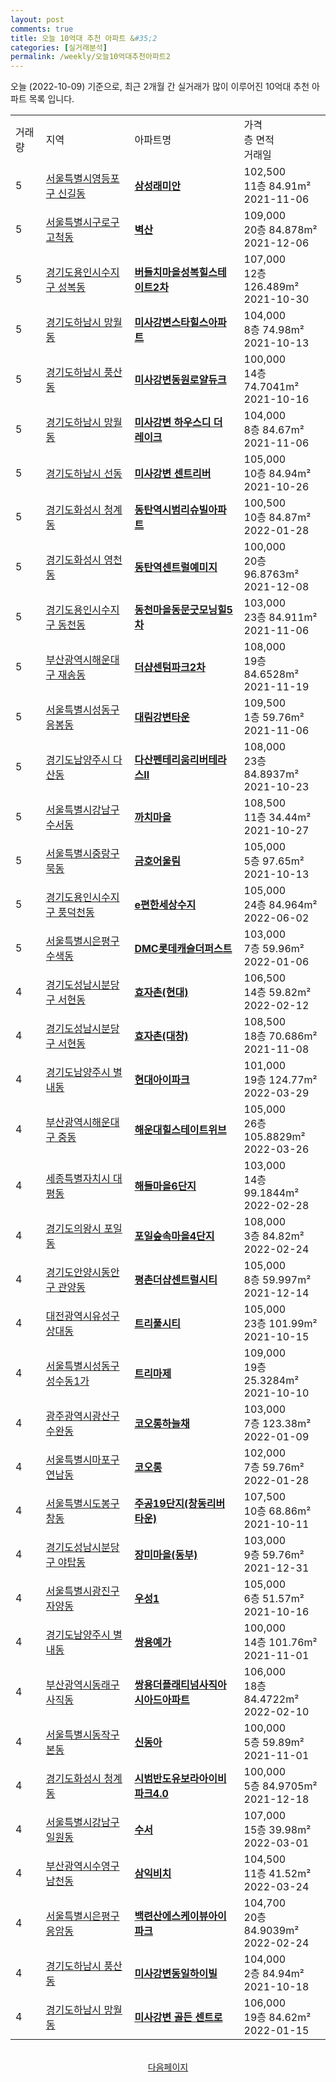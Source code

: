 ```yaml
---
layout: post
comments: true
title: 오늘 10억대 추천 아파트 &#35;2
categories: [실거래분석]
permalink: /weekly/오늘10억대추천아파트2
---
```


오늘 (2022-10-09) 기준으로, 최근 2개월 간 실거래가 많이 이루어진 10억대 추천 아파트 목록 입니다.

<table class="sortable">
  <tr>
    <td>거래량</td>
    <td>지역</td>
    <td>아파트명</td>
    <td>가격<br>층 면적<br>거래일</td>
  </tr>

  <tr class="item">
    <td>5</td>
    <td><a href="/apt/서울특별시영등포구신길동">서울특별시영등포구 신길동</a></td>
    <td style="font-weight: bold;"><a href="/apt/서울특별시영등포구신길동삼성래미안">삼성래미안</a></td>
    <td>102,500<br>11층  84.91m²<br>2021-11-06</td>
  </tr>

  <tr class="item">
    <td>5</td>
    <td><a href="/apt/서울특별시구로구고척동">서울특별시구로구 고척동</a></td>
    <td style="font-weight: bold;"><a href="/apt/서울특별시구로구고척동벽산">벽산</a></td>
    <td>109,000<br>20층  84.878m²<br>2021-12-06</td>
  </tr>

  <tr class="item">
    <td>5</td>
    <td><a href="/apt/경기도용인시수지구성복동">경기도용인시수지구 성복동</a></td>
    <td style="font-weight: bold;"><a href="/apt/경기도용인시수지구성복동버들치마을성복힐스테이트2차">버들치마을성복힐스테이트2차</a></td>
    <td>107,000<br>12층  126.489m²<br>2021-10-30</td>
  </tr>

  <tr class="item">
    <td>5</td>
    <td><a href="/apt/경기도하남시망월동">경기도하남시 망월동</a></td>
    <td style="font-weight: bold;"><a href="/apt/경기도하남시망월동미사강변스타힐스아파트">미사강변스타힐스아파트</a></td>
    <td>104,000<br>8층  74.98m²<br>2021-10-13</td>
  </tr>

  <tr class="item">
    <td>5</td>
    <td><a href="/apt/경기도하남시풍산동">경기도하남시 풍산동</a></td>
    <td style="font-weight: bold;"><a href="/apt/경기도하남시풍산동미사강변동원로얄듀크">미사강변동원로얄듀크</a></td>
    <td>100,000<br>14층  74.7041m²<br>2021-10-16</td>
  </tr>

  <tr class="item">
    <td>5</td>
    <td><a href="/apt/경기도하남시망월동">경기도하남시 망월동</a></td>
    <td style="font-weight: bold;"><a href="/apt/경기도하남시망월동미사강변하우스디더레이크">미사강변 하우스디 더 레이크</a></td>
    <td>104,000<br>8층  84.67m²<br>2021-11-06</td>
  </tr>

  <tr class="item">
    <td>5</td>
    <td><a href="/apt/경기도하남시선동">경기도하남시 선동</a></td>
    <td style="font-weight: bold;"><a href="/apt/경기도하남시선동미사강변센트리버">미사강변 센트리버</a></td>
    <td>105,000<br>10층  84.94m²<br>2021-10-26</td>
  </tr>

  <tr class="item">
    <td>5</td>
    <td><a href="/apt/경기도화성시청계동">경기도화성시 청계동</a></td>
    <td style="font-weight: bold;"><a href="/apt/경기도화성시청계동동탄역시범리슈빌아파트">동탄역시범리슈빌아파트</a></td>
    <td>100,500<br>10층  84.87m²<br>2022-01-28</td>
  </tr>

  <tr class="item">
    <td>5</td>
    <td><a href="/apt/경기도화성시영천동">경기도화성시 영천동</a></td>
    <td style="font-weight: bold;"><a href="/apt/경기도화성시영천동동탄역센트럴예미지">동탄역센트럴예미지</a></td>
    <td>100,000<br>20층  96.8763m²<br>2021-12-08</td>
  </tr>

  <tr class="item">
    <td>5</td>
    <td><a href="/apt/경기도용인시수지구동천동">경기도용인시수지구 동천동</a></td>
    <td style="font-weight: bold;"><a href="/apt/경기도용인시수지구동천동동천마을동문굿모닝힐5차">동천마을동문굿모닝힐5차</a></td>
    <td>103,000<br>23층  84.911m²<br>2021-11-06</td>
  </tr>

  <tr class="item">
    <td>5</td>
    <td><a href="/apt/부산광역시해운대구재송동">부산광역시해운대구 재송동</a></td>
    <td style="font-weight: bold;"><a href="/apt/부산광역시해운대구재송동더샵센텀파크2차">더샵센텀파크2차</a></td>
    <td>108,000<br>19층  84.6528m²<br>2021-11-19</td>
  </tr>

  <tr class="item">
    <td>5</td>
    <td><a href="/apt/서울특별시성동구응봉동">서울특별시성동구 응봉동</a></td>
    <td style="font-weight: bold;"><a href="/apt/서울특별시성동구응봉동대림강변타운">대림강변타운</a></td>
    <td>109,500<br>1층  59.76m²<br>2021-11-06</td>
  </tr>

  <tr class="item">
    <td>5</td>
    <td><a href="/apt/경기도남양주시다산동">경기도남양주시 다산동</a></td>
    <td style="font-weight: bold;"><a href="/apt/경기도남양주시다산동다산펜테리움리버테라스Ⅱ">다산펜테리움리버테라스Ⅱ</a></td>
    <td>108,000<br>23층  84.8937m²<br>2021-10-23</td>
  </tr>

  <tr class="item">
    <td>5</td>
    <td><a href="/apt/서울특별시강남구수서동">서울특별시강남구 수서동</a></td>
    <td style="font-weight: bold;"><a href="/apt/서울특별시강남구수서동까치마을">까치마을</a></td>
    <td>108,500<br>11층  34.44m²<br>2021-10-27</td>
  </tr>

  <tr class="item">
    <td>5</td>
    <td><a href="/apt/서울특별시중랑구묵동">서울특별시중랑구 묵동</a></td>
    <td style="font-weight: bold;"><a href="/apt/서울특별시중랑구묵동금호어울림">금호어울림</a></td>
    <td>105,000<br>5층  97.65m²<br>2021-10-13</td>
  </tr>

  <tr class="item">
    <td>5</td>
    <td><a href="/apt/경기도용인시수지구풍덕천동">경기도용인시수지구 풍덕천동</a></td>
    <td style="font-weight: bold;"><a href="/apt/경기도용인시수지구풍덕천동e편한세상수지">e편한세상수지</a></td>
    <td>105,000<br>24층  84.964m²<br>2022-06-02</td>
  </tr>

  <tr class="item">
    <td>5</td>
    <td><a href="/apt/서울특별시은평구수색동">서울특별시은평구 수색동</a></td>
    <td style="font-weight: bold;"><a href="/apt/서울특별시은평구수색동DMC롯데캐슬더퍼스트">DMC롯데캐슬더퍼스트</a></td>
    <td>103,000<br>7층  59.96m²<br>2022-01-06</td>
  </tr>

  <tr class="item">
    <td>4</td>
    <td><a href="/apt/경기도성남시분당구서현동">경기도성남시분당구 서현동</a></td>
    <td style="font-weight: bold;"><a href="/apt/경기도성남시분당구서현동효자촌(현대)">효자촌(현대)</a></td>
    <td>106,500<br>14층  59.82m²<br>2022-02-12</td>
  </tr>

  <tr class="item">
    <td>4</td>
    <td><a href="/apt/경기도성남시분당구서현동">경기도성남시분당구 서현동</a></td>
    <td style="font-weight: bold;"><a href="/apt/경기도성남시분당구서현동효자촌(대창)">효자촌(대창)</a></td>
    <td>108,500<br>18층  70.686m²<br>2021-11-08</td>
  </tr>

  <tr class="item">
    <td>4</td>
    <td><a href="/apt/경기도남양주시별내동">경기도남양주시 별내동</a></td>
    <td style="font-weight: bold;"><a href="/apt/경기도남양주시별내동현대아이파크">현대아이파크</a></td>
    <td>101,000<br>19층  124.77m²<br>2022-03-29</td>
  </tr>

  <tr class="item">
    <td>4</td>
    <td><a href="/apt/부산광역시해운대구중동">부산광역시해운대구 중동</a></td>
    <td style="font-weight: bold;"><a href="/apt/부산광역시해운대구중동해운대힐스테이트위브">해운대힐스테이트위브</a></td>
    <td>105,000<br>26층  105.8829m²<br>2022-03-26</td>
  </tr>

  <tr class="item">
    <td>4</td>
    <td><a href="/apt/세종특별자치시대평동">세종특별자치시 대평동</a></td>
    <td style="font-weight: bold;"><a href="/apt/세종특별자치시대평동해들마을6단지">해들마을6단지</a></td>
    <td>103,000<br>14층  99.1844m²<br>2022-02-28</td>
  </tr>

  <tr class="item">
    <td>4</td>
    <td><a href="/apt/경기도의왕시포일동">경기도의왕시 포일동</a></td>
    <td style="font-weight: bold;"><a href="/apt/경기도의왕시포일동포일숲속마을4단지">포일숲속마을4단지</a></td>
    <td>108,000<br>3층  84.82m²<br>2022-02-24</td>
  </tr>

  <tr class="item">
    <td>4</td>
    <td><a href="/apt/경기도안양시동안구관양동">경기도안양시동안구 관양동</a></td>
    <td style="font-weight: bold;"><a href="/apt/경기도안양시동안구관양동평촌더샵센트럴시티">평촌더샵센트럴시티</a></td>
    <td>105,000<br>8층  59.997m²<br>2021-12-14</td>
  </tr>

  <tr class="item">
    <td>4</td>
    <td><a href="/apt/대전광역시유성구상대동">대전광역시유성구 상대동</a></td>
    <td style="font-weight: bold;"><a href="/apt/대전광역시유성구상대동트리풀시티">트리풀시티</a></td>
    <td>105,000<br>23층  101.99m²<br>2021-10-15</td>
  </tr>

  <tr class="item">
    <td>4</td>
    <td><a href="/apt/서울특별시성동구성수동1가">서울특별시성동구 성수동1가</a></td>
    <td style="font-weight: bold;"><a href="/apt/서울특별시성동구성수동1가트리마제">트리마제</a></td>
    <td>109,000<br>19층  25.3284m²<br>2021-10-10</td>
  </tr>

  <tr class="item">
    <td>4</td>
    <td><a href="/apt/광주광역시광산구수완동">광주광역시광산구 수완동</a></td>
    <td style="font-weight: bold;"><a href="/apt/광주광역시광산구수완동코오롱하늘채">코오롱하늘채</a></td>
    <td>103,000<br>7층  123.38m²<br>2022-01-09</td>
  </tr>

  <tr class="item">
    <td>4</td>
    <td><a href="/apt/서울특별시마포구연남동">서울특별시마포구 연남동</a></td>
    <td style="font-weight: bold;"><a href="/apt/서울특별시마포구연남동코오롱">코오롱</a></td>
    <td>102,000<br>7층  59.76m²<br>2022-01-28</td>
  </tr>

  <tr class="item">
    <td>4</td>
    <td><a href="/apt/서울특별시도봉구창동">서울특별시도봉구 창동</a></td>
    <td style="font-weight: bold;"><a href="/apt/서울특별시도봉구창동주공19단지(창동리버타운)">주공19단지(창동리버타운)</a></td>
    <td>107,500<br>10층  68.86m²<br>2021-10-11</td>
  </tr>

  <tr class="item">
    <td>4</td>
    <td><a href="/apt/경기도성남시분당구야탑동">경기도성남시분당구 야탑동</a></td>
    <td style="font-weight: bold;"><a href="/apt/경기도성남시분당구야탑동장미마을(동부)">장미마을(동부)</a></td>
    <td>103,000<br>9층  59.76m²<br>2021-12-31</td>
  </tr>

  <tr class="item">
    <td>4</td>
    <td><a href="/apt/서울특별시광진구자양동">서울특별시광진구 자양동</a></td>
    <td style="font-weight: bold;"><a href="/apt/서울특별시광진구자양동우성1">우성1</a></td>
    <td>105,000<br>6층  51.57m²<br>2021-10-16</td>
  </tr>

  <tr class="item">
    <td>4</td>
    <td><a href="/apt/경기도남양주시별내동">경기도남양주시 별내동</a></td>
    <td style="font-weight: bold;"><a href="/apt/경기도남양주시별내동쌍용예가">쌍용예가</a></td>
    <td>100,000<br>14층  101.76m²<br>2021-11-01</td>
  </tr>

  <tr class="item">
    <td>4</td>
    <td><a href="/apt/부산광역시동래구사직동">부산광역시동래구 사직동</a></td>
    <td style="font-weight: bold;"><a href="/apt/부산광역시동래구사직동쌍용더플래티넘사직아시아드아파트">쌍용더플래티넘사직아시아드아파트</a></td>
    <td>106,000<br>18층  84.4722m²<br>2022-02-10</td>
  </tr>

  <tr class="item">
    <td>4</td>
    <td><a href="/apt/서울특별시동작구본동">서울특별시동작구 본동</a></td>
    <td style="font-weight: bold;"><a href="/apt/서울특별시동작구본동신동아">신동아</a></td>
    <td>100,000<br>5층  59.89m²<br>2021-11-01</td>
  </tr>

  <tr class="item">
    <td>4</td>
    <td><a href="/apt/경기도화성시청계동">경기도화성시 청계동</a></td>
    <td style="font-weight: bold;"><a href="/apt/경기도화성시청계동시범반도유보라아이비파크4.0">시범반도유보라아이비파크4.0</a></td>
    <td>100,000<br>5층  84.9705m²<br>2021-12-18</td>
  </tr>

  <tr class="item">
    <td>4</td>
    <td><a href="/apt/서울특별시강남구일원동">서울특별시강남구 일원동</a></td>
    <td style="font-weight: bold;"><a href="/apt/서울특별시강남구일원동수서">수서</a></td>
    <td>107,000<br>15층  39.98m²<br>2022-03-01</td>
  </tr>

  <tr class="item">
    <td>4</td>
    <td><a href="/apt/부산광역시수영구남천동">부산광역시수영구 남천동</a></td>
    <td style="font-weight: bold;"><a href="/apt/부산광역시수영구남천동삼익비치">삼익비치</a></td>
    <td>104,500<br>11층  41.52m²<br>2022-03-24</td>
  </tr>

  <tr class="item">
    <td>4</td>
    <td><a href="/apt/서울특별시은평구응암동">서울특별시은평구 응암동</a></td>
    <td style="font-weight: bold;"><a href="/apt/서울특별시은평구응암동백련산에스케이뷰아이파크">백련산에스케이뷰아이파크</a></td>
    <td>104,700<br>20층  84.9039m²<br>2022-02-24</td>
  </tr>

  <tr class="item">
    <td>4</td>
    <td><a href="/apt/경기도하남시풍산동">경기도하남시 풍산동</a></td>
    <td style="font-weight: bold;"><a href="/apt/경기도하남시풍산동미사강변동일하이빌">미사강변동일하이빌</a></td>
    <td>104,000<br>2층  84.94m²<br>2021-10-18</td>
  </tr>

  <tr class="item">
    <td>4</td>
    <td><a href="/apt/경기도하남시망월동">경기도하남시 망월동</a></td>
    <td style="font-weight: bold;"><a href="/apt/경기도하남시망월동미사강변골든센트로">미사강변 골든 센트로</a></td>
    <td>106,000<br>19층  84.62m²<br>2022-01-15</td>
  </tr>

  <tr>
      <script async src="https://pagead2.googlesyndication.com/pagead/js/adsbygoogle.js?client=ca-pub-3485438051770037"
          crossorigin="anonymous"></script>
      <ins class="adsbygoogle"
          style="display:block"
          data-ad-format="fluid"
          data-ad-layout-key="-fb+5w+4e-db+86"
          data-ad-client="ca-pub-3485438051770037"
          data-ad-slot="1827090281"></ins>
      <script>
          (adsbygoogle = window.adsbygoogle || []).push({});
      </script>
  </tr>
    
</table>

<br>
<center><a href="/weekly/오늘10억대추천아파트3">다음페이지</a></center>
<br><br>
